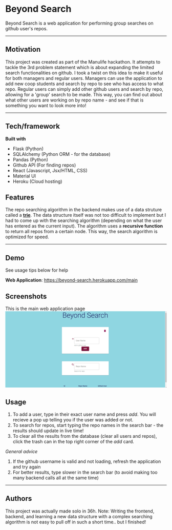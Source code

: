 # Beyond Search

Beyond Search is a web application for performing group searches on github user's repos. 

***

## Motivation

This project was created as part of the Manulife hackathon. It attempts to tackle the 3rd problem statement which is about expanding the limited search functionalities on github. 
I took a twist on this idea to make it useful for both managers and regular users. Managers can use the 
application to add new coop students and search by repo to see who has access to what repo. Regular users can simply add other github users and search by repo, allowing for a 'group'
search to be made. This way, you can find out about what other users are working on by repo name - and see if that is something you want to look more into!

***

## Tech/framework
**Built with**
- Flask (Python)
- SQLAlchemy (Python ORM - for the database)
- Pandas (Python)
- Github API (For finding repos)
- React (Javascript, Jsx/HTML, CSS)
- Material UI
- Heroku (Cloud hosting)

## Features
The repo searching algorithm in the backend makes use of a data struture called a **[trie](https://en.wikipedia.org/wiki/Trie)**. The data structure itself was not too difficult to implement but I had to come up with the searching algorithm (depending on what the user has entered as the current input). The algorithm uses a **recursive function** to return all repos from a certain node. This way, the search algorithm is optimized for speed. 

***


## Demo
 See usage tips below for help 

**Web Application**: <https://beyond-search.herokuapp.com/main>


## Screenshots
This is the main web application page
![alt text](https://github.com/Nick-palmar/beyond_search/blob/main/images/beyond_search_main.png "Beyond Search UI")

## Usage
1. To add a user, type in their exact user name and press *add*. You will recieve a pop up telling you if the user was added or not.
2. To search for repos, start typing the repo names in the search bar - the results should update in live time!
3. To clear all the results from the database (clear all users and repos), click the trash can in the top right corner of the *add* card. 

*General advice*
1. If the github username is valid and not loading, refresh the application and try again
2. For better results, type slower in the search bar (to avoid making too many backend calls all at the same time)

***


## Authors
This project was actually made solo in 36h. Note: Writing the frontend, backend, and learning a new data structure with a complex searching algorithm is not easy to pull off in such a short time.. but I finished!